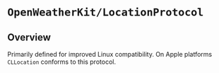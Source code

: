 # ``OpenWeatherKit/LocationProtocol``

## Overview

Primarily defined for improved Linux compatibility. On Apple platforms `CLLocation` conforms to this protocol.
